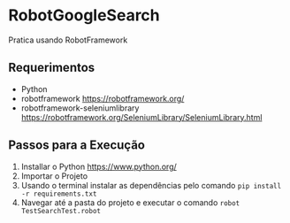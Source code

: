 # RobotGoogleSearch
 Pratica usando RobotFramework
 
 ## Requerimentos
 - Python 
 - robotframework https://robotframework.org/
 - robotframework-seleniumlibrary https://robotframework.org/SeleniumLibrary/SeleniumLibrary.html
 
 ## Passos para a Execução
 1. Installar o Python https://www.python.org/
 2. Importar o Projeto
 3. Usando o terminal instalar as dependências pelo comando `pip install -r requirements.txt`
 4. Navegar até a pasta do projeto e executar o comando `robot TestSearchTest.robot`
